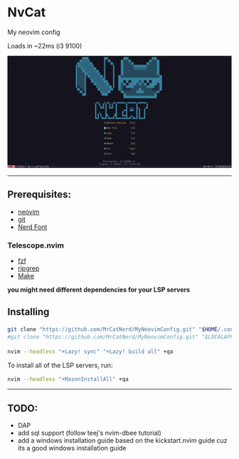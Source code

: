 # NvCat
My neovim config

Loads in ~22ms (i3 9100)

<img src="stuff/screenshot.png" alt="NvCat screenshot">

---

## Prerequisites:

- [neovim](https://neovim.io)
- [git](https://git-scm.com)
- [Nerd Font](https://www.nerdfonts.com)

### Telescope.nvim

- [fzf](https://github.com/junegunn/fzf)
- [ripgrep](https://github.com/BurntSushi/ripgrep)
- [Make](https://github.com/mirror/make)
<!-- if you have cmake you probably have make installed too -->
<!-- - [CMake](https://cmake.org) / [Make](https://github.com/mirror/make) -->

**you might need different dependencies for your LSP servers**

## Installing

```sh
git clone "https://github.com/MrCatNerd/MyNeovimConfig.git" "$HOME/.config/nvim" # Linux
#git clone "https://github.com/MrCatNerd/MyNeovimConfig.git" "$LOCALAPPDATA/nvim" # Windows

nvim --headless "+Lazy! sync" "+Lazy! build all" +qa
```

To install all of the LSP servers, run:

```sh
nvim --headless "+MasonInstallAll" +qa
```

---

## TODO:

- DAP
- add sql support (follow teej's nvim-dbee tutorial)
- add a windows installation guide based on the kickstart.nvim guide cuz its a good windows installation guide
